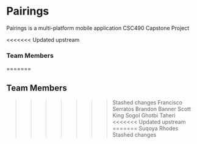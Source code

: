# Pairings
Pairings is a multi-platform mobile application
CSC490 Capstone Project

<<<<<<< Updated upstream
### Team Members
=======
## Team Members

>>>>>>> Stashed changes
Francisco Serratos
Brandon Banner
Scott King
Sogol Ghotbi Taheri
<<<<<<< Updated upstream
=======
Suqoya Rhodes
>>>>>>> Stashed changes
